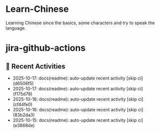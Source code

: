 # Learn-Chinese
Learning Chinese since the basics, some characters and try to speak the language.

# jira-github-actions
## 📌 Recent Activities
<!--START_SECTION:activity-->
- 2025-10-17: docs(readme): auto-update recent activity [skip ci] (d6506f5)
- 2025-10-17: docs(readme): auto-update recent activity [skip ci] (f175d78)
- 2025-10-16: docs(readme): auto-update recent activity [skip ci] (cf44fe0)
- 2025-10-16: docs(readme): auto-update recent activity [skip ci] (83b2da3)
- 2025-10-15: docs(readme): auto-update recent activity [skip ci] (e3868de)
<!--END_SECTION:activity-->
